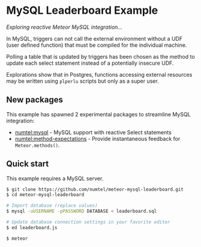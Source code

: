 # MySQL Leaderboard Example

*Exploring reactive Meteor MySQL integration...*

In MySQL, triggers can not call the external environment without a UDF (user
defined function) that must be compiled for the individual machine.

Polling a table that is updated by triggers has been chosen as the method to update each
select statement instead of a potentially insecure UDF.

Explorations show that in Postgres, functions accessing external resources may be written using `plperlu` scripts but only as a super user.

## New packages

This example has spawned 2 experimental packages to streamline MySQL integration:

* [numtel:mysql](https://github.com/numtel/meteor-mysql) - MySQL support with reactive Select statements
* [numtel:method-expectations](https://github.com/numtel/meteor-mysql-testing/tree/master/packages/numtel:method-expectations) - Provide instantaneous feedback for `Meteor.methods()`.

## Quick start

This example requires a MySQL server.

```bash
$ git clone https://github.com/numtel/meteor-mysql-leaderboard.git
$ cd meteor-mysql-leaderboard

# Import database (replace values)
$ mysql -uUSERNAME -pPASSWORD DATABASE < leaderboard.sql

# Update database connection settings in your favorite editor
$ ed leaderboard.js

$ meteor
```

